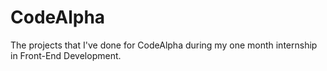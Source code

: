 # CodeAlpha
The projects that I've done for CodeAlpha during my one month internship in Front-End Development.
